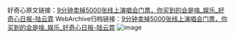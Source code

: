 好奇心原文链接：[9分钟卖掉5000张线上演唱会门票，你买到的会是啥_娱乐_好奇心日报-陆云霏](https://www.qdaily.com/articles/4059.html)
WebArchive归档链接：[9分钟卖掉5000张线上演唱会门票，你买到的会是啥_娱乐_好奇心日报-陆云霏](http://web.archive.org/web/20190623153509/https://www.qdaily.com/articles/4059.html)
![image](http://ww3.sinaimg.cn/large/007d5XDply1g3vdvgmy2ej30u03d5hdt)